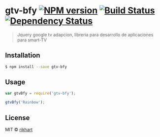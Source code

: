 # gtv-bfy [![NPM version][npm-image]][npm-url] [![Build Status][travis-image]][travis-url] [![Dependency Status][daviddm-image]][daviddm-url]
> Jquery google tv adapcion, libreria para desarrollo de aplicaciones para smart-TV

## Installation

```sh
$ npm install --save gtv-bfy
```

## Usage

```js
var gtvBfy = require('gtv-bfy');

gtvBfy('Rainbow');
```
## License

MIT © [rikhart]()


[npm-image]: https://badge.fury.io/js/gtv-bfy.svg
[npm-url]: https://npmjs.org/package/gtv-bfy
[travis-image]: https://travis-ci.org/rikhart/gtv-bfy.svg?branch=master
[travis-url]: https://travis-ci.org/rikhart/gtv-bfy
[daviddm-image]: https://david-dm.org/rikhart/gtv-bfy.svg?theme=shields.io
[daviddm-url]: https://david-dm.org/rikhart/gtv-bfy
